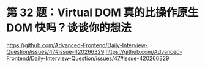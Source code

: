 # 第 32 题：Virtual DOM 真的比操作原生 DOM 快吗？谈谈你的想法
https://github.com/Advanced-Frontend/Daily-Interview-Question/issues/47#issue-420266329
https://github.com/Advanced-Frontend/Daily-Interview-Question/issues/47#issue-420266329